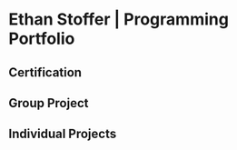 # Ethan Stoffer | Programming Portfolio

## Certification

## Group Project

## Individual Projects
